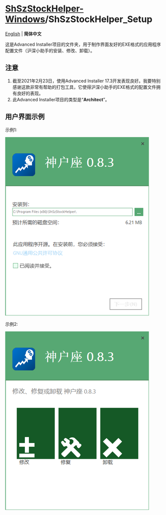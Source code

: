 # [ShSzStockHelper-Windows](../../..)/ShSzStockHelper_Setup

[English](./README.md) | **简体中文**

这是Advanced Installer项目的文件夹，用于制作界面友好的EXE格式的应用程序配置文件（沪深小助手的安装、修改、卸载）。

## 注意

1. 截至2021年2月23日，使用Advanced Installer 17.3开发表现良好。我要特别感谢这款非常有帮助的打包工具，它使得沪深小助手的EXE格式的配置文件拥有良好的表现。
2. 此Advanced Installer项目的类型是“**Architect**”。

## 用户界面示例

示例1:

![UI1.png](./Images_README/UI1.png)

示例2:

![UI2.png](./Images_README/UI2.png)

